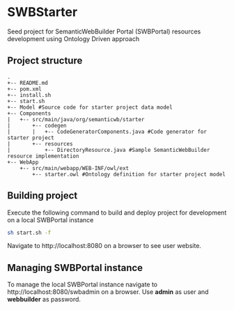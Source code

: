 # SWBStarter
Seed project for SemanticWebBuilder Portal (SWBPortal) resources development using Ontology Driven approach

## Project structure
```
.
+-- README.md
+-- pom.xml
+-- install.sh
+-- start.sh
+-- Model #Source code for starter project data model
+-- Components
|   +-- src/main/java/org/semanticwb/starter
|       +-- codegen
|       |   +-- CodeGeneratorComponents.java #Code generator for starter project
|       +-- resources
|           +-- DirectoryResource.java #Sample SemanticWebBuilder resource implementation
+-- WebApp
    +-- src/main/webapp/WEB-INF/owl/ext
        +-- starter.owl #Ontology definition for starter project model
```

## Building project
Execute the following command to build and deploy project for development on a local SWBPortal instance
```bash
sh start.sh -f
```

Navigate to http://localhost:8080 on a browser to see user website.

## Managing SWBPortal instance

To manage the local SWBPortal instance navigate to http://localhost:8080/swbadmin on a browser. Use __admin__ as user and __webbuilder__ as password.